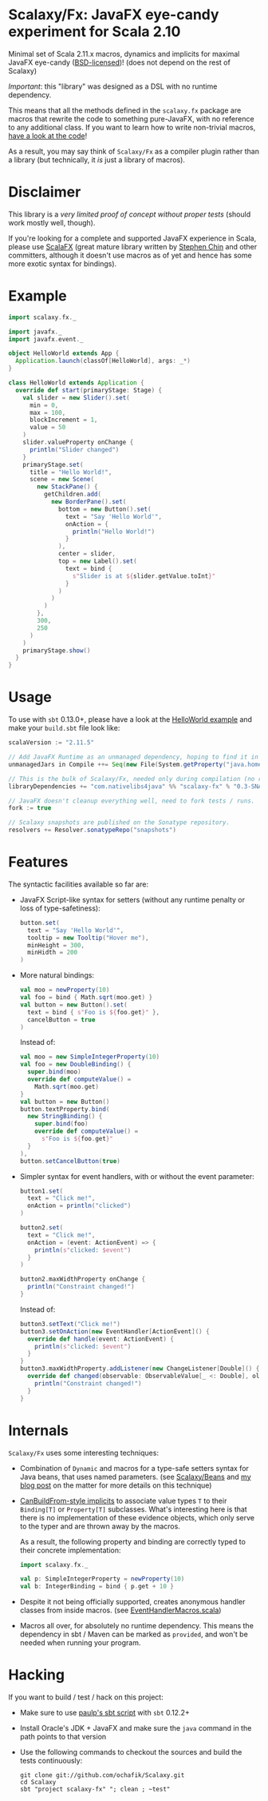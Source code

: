 # Scalaxy/Fx: JavaFX eye-candy experiment for Scala 2.10

Minimal set of Scala 2.11.x macros, dynamics and implicits for maximal JavaFX eye-candy ([BSD-licensed](https://github.com/ochafik/Scalaxy/blob/master/LICENSE))!
(does not depend on the rest of Scalaxy)

_Important_: this "library" was designed as a DSL with no runtime dependency.

This means that all the methods defined in the `scalaxy.fx` package are macros that rewrite the code to something pure-JavaFX, with no reference to any additional class. If you want to learn how to write non-trivial macros, [have a look at the code](https://github.com/ochafik/Scalaxy/tree/master/Fx/Macros/src/main/scala/scalaxy/fx)!

As a result, you may say think of `Scalaxy/Fx` as a compiler plugin rather than a library (but technically, it *is* just a library of macros).

# Disclaimer

This library is a _very limited proof of concept without proper tests_ (should work mostly well, though).

If you're looking for a complete and supported JavaFX experience in Scala, please use [ScalaFX](http://code.google.com/p/scalafx/) (great mature library written by [Stephen Chin](https://twitter.com/steveonjava/) and other committers, although it doesn't use macros as of yet and hence has some more exotic syntax for bindings).

# Example

```scala
import scalaxy.fx._

import javafx._
import javafx.event._

object HelloWorld extends App {
  Application.launch(classOf[HelloWorld], args: _*)
}

class HelloWorld extends Application {
  override def start(primaryStage: Stage) {
    val slider = new Slider().set(
      min = 0,
      max = 100,
      blockIncrement = 1,
      value = 50
    )
    slider.valueProperty onChange {
      println("Slider changed")
    }
    primaryStage.set(
      title = "Hello World!",
      scene = new Scene(
        new StackPane() {
          getChildren.add(
            new BorderPane().set(
              bottom = new Button().set(
                text = "Say 'Hello World'",
                onAction = {
                  println("Hello World!")
                }
              ),
              center = slider,
              top = new Label().set(
                text = bind {
                  s"Slider is at ${slider.getValue.toInt}"
                }
              )
            )
          )
        },
        300,
        250
      )
    )
    primaryStage.show()
  }
}
```

# Usage

To use with `sbt` 0.13.0+, please have a look at the [HelloWorld example](https://github.com/ochafik/Scalaxy/blob/master/Fx/Example) and make your `build.sbt` file look like:

```scala
scalaVersion := "2.11.5"

// Add JavaFX Runtime as an unmanaged dependency, hoping to find it in the JRE's library folder.
unmanagedJars in Compile ++= Seq(new File(System.getProperty("java.home")) / "lib" / "jfxrt.jar")

// This is the bulk of Scalaxy/Fx, needed only during compilation (no runtime dependency here).
libraryDependencies += "com.nativelibs4java" %% "scalaxy-fx" % "0.3-SNAPSHOT" % "provided"

// JavaFX doesn't cleanup everything well, need to fork tests / runs.
fork := true

// Scalaxy snapshots are published on the Sonatype repository.
resolvers += Resolver.sonatypeRepo("snapshots")
```

# Features

The syntactic facilities available so far are:
- JavaFX Script-like syntax for setters (without any runtime penalty or loss of type-safetiness):

    ```scala
    button.set(
      text = "Say 'Hello World'",
      tooltip = new Tooltip("Hover me"),
      minHeight = 300,
      minHidth = 200
    )
    ```

- More natural bindings:

    ```scala
    val moo = newProperty(10)
    val foo = bind { Math.sqrt(moo.get) }
    val button = new Button().set(
      text = bind { s"Foo is ${foo.get}" },
      cancelButton = true
    )
    ```

  Instead of:

    ```scala
    val moo = new SimpleIntegerProperty(10)
    val foo = new DoubleBinding() {
      super.bind(moo)
      override def computeValue() =
        Math.sqrt(moo.get)
    }
    val button = new Button()
    button.textProperty.bind(
      new StringBinding() {
        super.bind(foo)
        override def computeValue() =
          s"Foo is ${foo.get}"
      }
    ),
    button.setCancelButton(true)
    ```

- Simpler syntax for event handlers, with or without the event parameter:

    ```scala
    button1.set(
      text = "Click me!",
      onAction = println("clicked")
    )

    button2.set(
      text = "Click me!",
      onAction = (event: ActionEvent) => {
        println(s"clicked: $event")
      }
    )

    button2.maxWidthProperty onChange {
      println("Constraint changed!")
    }
    ```

  Instead of:

    ```scala
    button3.setText("Click me!")
    button3.setOnAction(new EventHandler[ActionEvent]() {
      override def handle(event: ActionEvent) {
        println(s"clicked: $event")
      }
    }
    button3.maxWidthProperty.addListener(new ChangeListener[Double]() {
      override def changed(observable: ObservableValue[_ <: Double], oldValue: Double, newValue: Double) {
        println("Constraint changed!")
      }
    }
    ```

# Internals

`Scalaxy/Fx` uses some interesting techniques:
- Combination of `Dynamic` and macros for a type-safe setters syntax for Java beans, that uses named parameters.
  (see [Scalaxy/Beans](https://github.com/ochafik/Scalaxy/tree/master/Beans) and [my blog post](http://ochafik.com/blog/?p=803) on the matter for more details on this technique)
- [CanBuildFrom-style implicits](https://github.com/ochafik/Scalaxy/blob/master/Fx/Macros/src/main/scala/scalaxy/fx/GenericTypes.scala) to associate value types `T` to their `Binding[T]` or `Property[T]` subclasses.
  What's interesting here is that there is no implementation of these evidence objects, which only serve to the typer and are thrown away by the macros.

  As a result, the following property and binding are correctly typed to their concrete implementation:

    ```scala
    import scalaxy.fx._

    val p: SimpleIntegerProperty = newProperty(10)
    val b: IntegerBinding = bind { p.get + 10 }
    ```

- Despite it not being officially supported, creates anonymous handler classes from inside macros.
  (see [EventHandlerMacros.scala](https://github.com/ochafik/Scalaxy/blob/master/Fx/Macros/src/main/scala/scalaxy/fx/impl/EventHandlerMacros.scala))
- Macros all over, for absolutely no runtime dependency. This means the dependency in sbt / Maven can be marked as `provided`, and won't be needed when running your program.

# Hacking

If you want to build / test / hack on this project:
- Make sure to use [paulp's sbt script](https://github.com/paulp/sbt-extras) with `sbt` 0.12.2+
- Install Oracle's JDK + JavaFX and make sure the `java` command in the path points to that version
- Use the following commands to checkout the sources and build the tests continuously:

    ```
    git clone git://github.com/ochafik/Scalaxy.git
    cd Scalaxy
    sbt "project scalaxy-fx" "; clean ; ~test"
    ```


